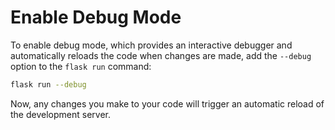 # Enable Debug Mode

To enable debug mode, which provides an interactive debugger and automatically reloads the code when changes are made, add the `--debug` option to the `flask run` command:

```bash
flask run --debug
```

Now, any changes you make to your code will trigger an automatic reload of the development server.


